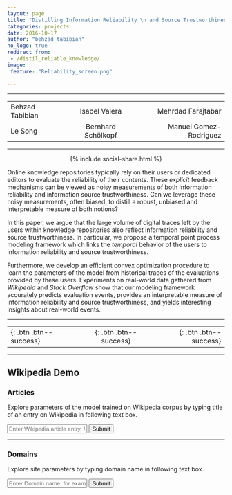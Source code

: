 ```yaml
---
layout: page
title: "Distilling Information Reliability \n and Source Trustworthiness from Digital Traces"
categories: projects
date: 2016-10-17
author: "behzad_tabibian"
no_logo: true
redirect_from:
 - /distil_reliable_knowledge/
image:
 feature: "Reliability_screen.png"

---
```


-----


|   |   |   |
| :------------- |:-------------:| -------------:|
| Behzad Tabibian       | Isabel Valera | Mehrdad Farajtabar |
| Le Song      | Bernhard Schölkopf     |   Manuel Gomez-Rodriguez  |


-----
<div align="center">
{% include social-share.html %}
</div>
<div class="notice .text-justify">
<p>
Online knowledge repositories typically rely on their users or dedicated editors to evaluate the reliability of their contents. These <i>explicit</i> feedback mechanisms can be viewed as noisy measurements of both information reliability and information source trustworthiness. Can we leverage these noisy measurements, often biased, to distill a robust, unbiased and interpretable measure of both notions?
</p>
<p>
In this paper, we argue that the large volume of digital traces left by the users within knowledge repositories also reflect information reliability and source trustworthiness. In particular, we propose a temporal point process modeling framework which links the <i>temporal</i> behavior of the users to information reliability and source
trustworthiness.
</p>
<p>
Furthermore, we develop an efficient convex optimization procedure to learn the parameters of the model from historical traces of the evaluations provided by these users. Experiments on real-world data gathered from <i>Wikipedia</i> and <i>Stack Overflow</i> show that our modeling framework accurately predicts evaluation events, provides an interpretable
measure of information reliability and source trustworthiness, and yields interesting insights about real-world events.
</p>
</div>

-----

|   |   |   |
| :------------- |:-------------:| -------------:|
| [<i class="fa fa-github-square fa-2x"></i>](https://onedrive.live.com/download?cid=712F893E56B9B053&resid=712F893E56B9B053%21105187&authkey=AOSpfWbzkkFlVek){: .btn .btn--success}  | [<i class="fa fa-file-pdf-o fa-2x"></i>](http://arxiv.org/abs/1610.07472){: .btn .btn--success}  | [<i class="fa fa-table fa-2x"></i>](https://onedrive.live.com/download?cid=712F893E56B9B053&resid=712F893E56B9B053%21105188&authkey=AIRYm2WFwWq7lCI){: .btn .btn--success} |

-----

## Wikipedia Demo

### Articles

<p>
Explore parameters of the model trained on Wikipedia corpus by typing title of an entry on Wikipedia in following text box.
</p>
<script src="https://cdnjs.cloudflare.com/ajax/libs/Chart.js/2.4.0/Chart.min.js"></script>
<script src="./js/chart.js"></script>
<script src="./js/requests.js"></script>

<p>
<form id="articleSearch" class=".generic-form" data-search-form >
  <input type="name" placeholder="Enter Wikipedia article entry, for example Barack Obama, Prison Break,..." data-search-input id="input-qt"/>
  <input type="submit"  id="query-sb" />
</form>
</p>
<div id="canvasContainer">
</div>

----

### Domains

<p>
Explore site parameters by typing domain name in following text box.
</p>
<script src="https://cdnjs.cloudflare.com/ajax/libs/Chart.js/2.4.0/Chart.min.js"></script>
<script src="./js/chart.js"></script>
<script src="./js/requests.js"></script>

<p>
<form id="domainSearch" class=".generic-form" data-search-form >
  <input name="domainTxt" type="name" placeholder="Enter Domain name, for example bbc.co.uk, cnn.com, breitbart.com ..." data-search-input id="input-qt"/>
  <input type="submit"  id="query-sb" />
</form>
</p>
<div id="canvasContainerSource">
</div>
